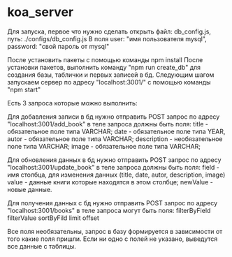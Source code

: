 # koa_server

Для запуска, первое что нужно сделать открыть файл: db_config.js, путь: ./configs/db_config.js
В поля user: "имя пользователя mysql", password: "свой пароль от mysql"

После установить пакеты с помощью команды npm install
После установки пакетов, выполнить команду "npm run create_db" для создания базы, таблички и первых записей в бд.
Следующим шагом запускаем сервер по адресу "localhost:3001/" с помощью команды "npm start"

Есть 3 запроса которые можно выполнить:

Для добавления записи в бд нужно отправить POST запрос по адресу "localhost:3001/add_book" в теле запроса должны быть поля:
title - обязательное поле типа VARCHAR;
date - обязательное поле типа YEAR,
autor - обязательное поле типа VARCHAR;
description - необязательное поле типа VARCHAR;
image - обязательное поле типа VARCHAR;

Для обновления данных в бд нужно отправить POST запрос по адресу "localhost:3001/update_book" в теле запроса должны быть поля:
field - имя столбца, для изменения данных (title, date, autor, description, image)
value - данные книги которые находятся в этом столбце;
newValue - новые данные.

Для получения данных с бд нужно отправить POST запрос по адресу "localhost:3001/books" в теле запроса могут быть поля:
filterByField
filterValue
sortByFild
limit
offset

Все поля необязательны, запрос в базу формируется в зависимости от того какие поля пришли.
Если ни одно с полей не указано, выведутся все данные с таблицы.
